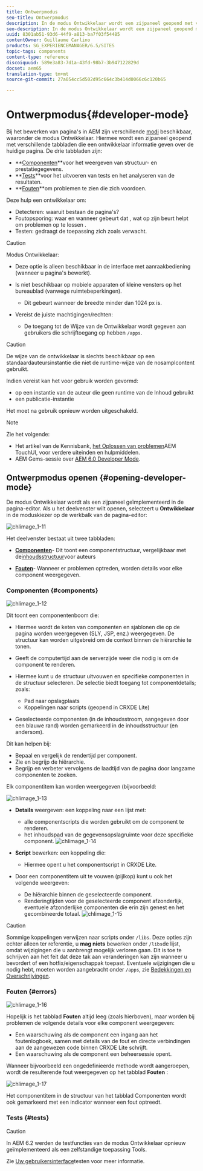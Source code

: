 ```yaml
---
title: Ontwerpmodus
seo-title: Ontwerpmodus
description: In de modus Ontwikkelaar wordt een zijpaneel geopend met verschillende tabbladen die een ontwikkelaar informatie geven over de huidige pagina
seo-description: In de modus Ontwikkelaar wordt een zijpaneel geopend met verschillende tabbladen die een ontwikkelaar informatie geven over de huidige pagina
uuid: 8301ab51-93d6-44f9-a813-ba7f03f54485
contentOwner: Guillaume Carlino
products: SG_EXPERIENCEMANAGER/6.5/SITES
topic-tags: components
content-type: reference
discoiquuid: 589e3a83-7d1a-43fd-98b7-3b947122829d
docset: aem65
translation-type: tm+mt
source-git-commit: 27a054cc5d502d95c664c3b414d0066c6c120b65

---
```



# Ontwerpmodus{#developer-mode}

Bij het bewerken van pagina&#39;s in AEM zijn verschillende [modi](/help/sites-authoring/author-environment-tools.md#modestouchoptimizedui) beschikbaar, waaronder de modus Ontwikkelaar. Hiermee wordt een zijpaneel geopend met verschillende tabbladen die een ontwikkelaar informatie geven over de huidige pagina. De drie tabbladen zijn:

* **[Componenten](#components)**voor het weergeven van structuur- en prestatiegegevens.
* **[Tests](#tests)**voor het uitvoeren van tests en het analyseren van de resultaten.
* **[Fouten](#errors)**om problemen te zien die zich voordoen.

Deze hulp een ontwikkelaar om:

* Detecteren: waaruit bestaan de pagina&#39;s?
* Foutopsporing: waar en wanneer gebeurt dat , wat op zijn beurt helpt om problemen op te lossen .
* Testen: gedraagt de toepassing zich zoals verwacht.

>[!CAUTION]
>
>Modus Ontwikkelaar:
>
>* Deze optie is alleen beschikbaar in de interface met aanraakbediening (wanneer u pagina&#39;s bewerkt).
>* Is niet beschikbaar op mobiele apparaten of kleine vensters op het bureaublad (vanwege ruimtebeperkingen).
>
>    * Dit gebeurt wanneer de breedte minder dan 1024 px is.
>
>* Vereist de juiste machtigingen/rechten:
>
>    * De toegang tot de Wijze van de Ontwikkelaar wordt gegeven aan gebruikers die schrijftoegang op hebben `/apps`.
>

>[!CAUTION]
>
>De wijze van de ontwikkelaar is slechts beschikbaar op een standaardauteursinstantie die niet de runtime-wijze van de nosamplcontent gebruikt.
>
>Indien vereist kan het voor gebruik worden gevormd:
>
>* op een instantie van de auteur die geen runtime van de Inhoud gebruikt
>* een publicatie-instantie
>
>
Het moet na gebruik opnieuw worden uitgeschakeld.

>[!NOTE]
>
>Zie het volgende:
>
>* Het artikel van de Kennisbank, [het Oplossen van problemen](https://helpx.adobe.com/experience-manager/kb/troubleshooting-aem-touchui-issues.html)AEM TouchUI, voor verdere uiteinden en hulpmiddelen.
>* AEM Gems-sessie over [AEM 6.0 Developer Mode](https://docs.adobe.com/content/ddc/en/gems/aem-6-0-developer-mode.html).
>



## Ontwerpmodus openen {#opening-developer-mode}

De modus Ontwikkelaar wordt als een zijpaneel geïmplementeerd in de pagina-editor. Als u het deelvenster wilt openen, selecteert u **Ontwikkelaar** in de moduskiezer op de werkbalk van de pagina-editor:

![chlimage_1-11](assets/chlimage_1-11.png)

Het deelvenster bestaat uit twee tabbladen:

* **[Componenten](/help/sites-developing/developer-mode.md#components)**- Dit toont een componentstructuur, vergelijkbaar met de[inhoudsstructuur](/help/sites-authoring/author-environment-tools.md#content-tree)voor auteurs

* **[Fouten](/help/sites-developing/developer-mode.md#errors)**- Wanneer er problemen optreden, worden details voor elke component weergegeven.

### Componenten {#components}

![chlimage_1-12](assets/chlimage_1-12.png)

Dit toont een componentenboom die:

* Hiermee wordt de keten van componenten en sjablonen die op de pagina worden weergegeven (SLY, JSP, enz.) weergegeven. De structuur kan worden uitgebreid om de context binnen de hiërarchie te tonen.
* Geeft de computertijd aan de serverzijde weer die nodig is om de component te renderen.
* Hiermee kunt u de structuur uitvouwen en specifieke componenten in de structuur selecteren. De selectie biedt toegang tot componentdetails; zoals:

   * Pad naar opslagplaats
   * Koppelingen naar scripts (geopend in CRXDE Lite)

* Geselecteerde componenten (in de inhoudsstroom, aangegeven door een blauwe rand) worden gemarkeerd in de inhoudsstructuur (en andersom).

Dit kan helpen bij:

* Bepaal en vergelijk de rendertijd per component.
* Zie en begrijp de hiërarchie.
* Begrijp en verbeter vervolgens de laadtijd van de pagina door langzame componenten te zoeken.

Elk componentitem kan worden weergegeven (bijvoorbeeld:

![chlimage_1-13](assets/chlimage_1-13.png)

* **Details** weergeven: een koppeling naar een lijst met:

   * alle componentscripts die worden gebruikt om de component te renderen.
   * het inhoudspad van de gegevensopslagruimte voor deze specifieke component.
   ![chlimage_1-14](assets/chlimage_1-14.png)

* **Script** bewerken: een koppeling die:

   * Hiermee opent u het componentscript in CRXDE Lite.

* Door een componentitem uit te vouwen (pijlkop) kunt u ook het volgende weergeven:

   * De hiërarchie binnen de geselecteerde component.
   * Renderingtijden voor de geselecteerde component afzonderlijk, eventuele afzonderlijke componenten die erin zijn genest en het gecombineerde totaal.
   ![chlimage_1-15](assets/chlimage_1-15.png)

>[!CAUTION]
>
>Sommige koppelingen verwijzen naar scripts onder `/libs`. Deze opties zijn echter alleen ter referentie, u **mag niets** bewerken onder `/libs`de lijst, omdat wijzigingen die u aanbrengt mogelijk verloren gaan. Dit is toe te schrijven aan het feit dat deze tak aan veranderingen kan zijn wanneer u bevordert of een hotfix/eigenschappak toepast. Eventuele wijzigingen die u nodig hebt, moeten worden aangebracht onder `/apps`, zie [Bedekkingen en Overschrijvingen](/help/sites-developing/overlays.md).

### Fouten {#errors}

![chlimage_1-16](assets/chlimage_1-16.png)

Hopelijk is het tabblad **Fouten** altijd leeg (zoals hierboven), maar worden bij problemen de volgende details voor elke component weergegeven:

* Een waarschuwing als de component een ingang aan het foutenlogboek, samen met details van de fout en directe verbindingen aan de aangewezen code binnen CRXDE Lite schrijft.
* Een waarschuwing als de component een beheersessie opent.

Wanneer bijvoorbeeld een ongedefinieerde methode wordt aangeroepen, wordt de resulterende fout weergegeven op het tabblad **Fouten** :

![chlimage_1-17](assets/chlimage_1-17.png)

Het componentitem in de structuur van het tabblad Componenten wordt ook gemarkeerd met een indicator wanneer een fout optreedt.

### Tests {#tests}

>[!CAUTION]
>
>In AEM 6.2 werden de testfuncties van de modus Ontwikkelaar opnieuw geïmplementeerd als een zelfstandige toepassing Tools.
>
>Zie [Uw gebruikersinterface](/help/sites-developing/hobbes.md)testen voor meer informatie.

